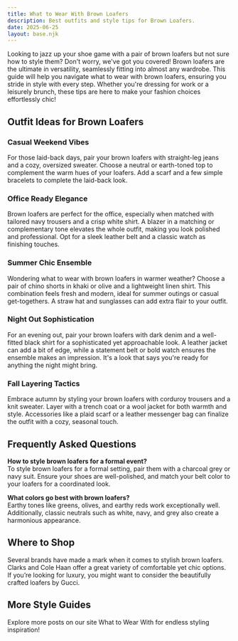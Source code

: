 ```yaml
---
title: What to Wear With Brown Loafers
description: Best outfits and style tips for Brown Loafers.
date: 2025-06-25
layout: base.njk
---
```


Looking to jazz up your shoe game with a pair of brown loafers but not sure how to style them? Don't worry, we've got you covered! Brown loafers are the ultimate in versatility, seamlessly fitting into almost any wardrobe. This guide will help you navigate what to wear with brown loafers, ensuring you stride in style with every step. Whether you're dressing for work or a leisurely brunch, these tips are here to make your fashion choices effortlessly chic!

## Outfit Ideas for Brown Loafers

### Casual Weekend Vibes
For those laid-back days, pair your brown loafers with straight-leg jeans and a cozy, oversized sweater. Choose a neutral or earth-toned top to complement the warm hues of your loafers. Add a scarf and a few simple bracelets to complete the laid-back look.

### Office Ready Elegance
Brown loafers are perfect for the office, especially when matched with tailored navy trousers and a crisp white shirt. A blazer in a matching or complementary tone elevates the whole outfit, making you look polished and professional. Opt for a sleek leather belt and a classic watch as finishing touches.

### Summer Chic Ensemble
Wondering what to wear with brown loafers in warmer weather? Choose a pair of chino shorts in khaki or olive and a lightweight linen shirt. This combination feels fresh and modern, ideal for summer outings or casual get-togethers. A straw hat and sunglasses can add extra flair to your outfit.

### Night Out Sophistication
For an evening out, pair your brown loafers with dark denim and a well-fitted black shirt for a sophisticated yet approachable look. A leather jacket can add a bit of edge, while a statement belt or bold watch ensures the ensemble makes an impression. It's a look that says you're ready for anything the night might bring.

### Fall Layering Tactics
Embrace autumn by styling your brown loafers with corduroy trousers and a knit sweater. Layer with a trench coat or a wool jacket for both warmth and style. Accessories like a plaid scarf or a leather messenger bag can finalize the outfit with a cozy, seasonal touch.

## Frequently Asked Questions

**How to style brown loafers for a formal event?**  
To style brown loafers for a formal setting, pair them with a charcoal grey or navy suit. Ensure your shoes are well-polished, and match your belt color to your loafers for a coordinated look.

**What colors go best with brown loafers?**  
Earthy tones like greens, olives, and earthy reds work exceptionally well. Additionally, classic neutrals such as white, navy, and grey also create a harmonious appearance.

## Where to Shop

Several brands have made a mark when it comes to stylish brown loafers. Clarks and Cole Haan offer a great variety of comfortable yet chic options. If you’re looking for luxury, you might want to consider the beautifully crafted loafers by Gucci.

## More Style Guides

Explore more posts on our site What to Wear With for endless styling inspiration!